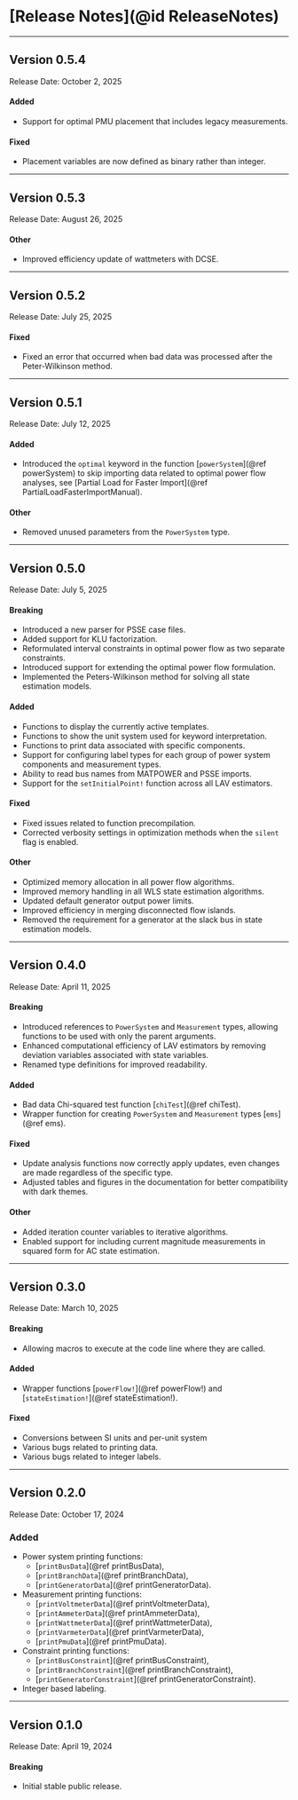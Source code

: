 # [Release Notes](@id ReleaseNotes)


---

## Version 0.5.4

Release Date: October 2, 2025

#### Added
  * Support for optimal PMU placement that includes legacy measurements.

#### Fixed
  * Placement variables are now defined as binary rather than integer.

---

## Version 0.5.3

Release Date: August 26, 2025

#### Other
  * Improved efficiency update of wattmeters with DCSE.

---

## Version 0.5.2

Release Date: July 25, 2025

#### Fixed
  * Fixed an error that occurred when bad data was processed after the Peter-Wilkinson method.

---

## Version 0.5.1

Release Date: July 12, 2025

#### Added
  * Introduced the `optimal` keyword in the function [`powerSystem`](@ref powerSystem) to skip importing data related to optimal power flow analyses, see [Partial Load for Faster Import](@ref PartialLoadFasterImportManual).

#### Other
  * Removed unused parameters from the `PowerSystem` type.

---

## Version 0.5.0

Release Date: July 5, 2025

#### Breaking
  * Introduced a new parser for PSSE case files.
  * Added support for KLU factorization.
  * Reformulated interval constraints in optimal power flow as two separate constraints.
  * Introduced support for extending the optimal power flow formulation.
  * Implemented the Peters-Wilkinson method for solving all state estimation models.

#### Added
  * Functions to display the currently active templates.
  * Functions to show the unit system used for keyword interpretation.
  * Functions to print data associated with specific components.
  * Support for configuring label types for each group of power system components and measurement types.
  * Ability to read bus names from MATPOWER and PSSE imports.
  * Support for the `setInitialPoint!` function across all LAV estimators.

#### Fixed
  * Fixed issues related to function precompilation.
  * Corrected verbosity settings in optimization methods when the `silent` flag is enabled.

#### Other
  * Optimized memory allocation in all power flow algorithms.
  * Improved memory handling in all WLS state estimation algorithms.
  * Updated default generator output power limits.
  * Improved efficiency in merging disconnected flow islands.
  * Removed the requirement for a generator at the slack bus in state estimation models.

---

## Version 0.4.0

Release Date: April 11, 2025

#### Breaking
  * Introduced references to `PowerSystem` and `Measurement` types, allowing functions to be used with only the parent arguments.
  * Enhanced computational efficiency of LAV estimators by removing deviation variables associated with state variables.
  * Renamed type definitions for improved readability.

#### Added
  * Bad data Chi-squared test function [`chiTest`](@ref chiTest).
  * Wrapper function for creating `PowerSystem` and `Measurement` types [`ems`](@ref ems).

#### Fixed
  * Update analysis functions now correctly apply updates, even changes are made regardless of the specific type.
  * Adjusted tables and figures in the documentation for better compatibility with dark themes.

#### Other
  * Added iteration counter variables to iterative algorithms.
  * Enabled support for including current magnitude measurements in squared form for AC state estimation.

---

## Version 0.3.0

Release Date: March 10, 2025

#### Breaking
  * Allowing macros to execute at the code line where they are called.

#### Added
  * Wrapper functions [`powerFlow!`](@ref powerFlow!) and [`stateEstimation!`](@ref stateEstimation!).

#### Fixed
  * Conversions between SI units and per-unit system
  * Various bugs related to printing data.
  * Various bugs related to integer labels.

---

## Version 0.2.0

Release Date: October 17, 2024

### Added
  * Power system printing functions:
    * [`printBusData`](@ref printBusData),
    * [`printBranchData`](@ref printBranchData),
    *  [`printGeneratorData`](@ref printGeneratorData).
  * Measurement printing functions:
    * [`printVoltmeterData`](@ref printVoltmeterData),
    * [`printAmmeterData`](@ref printAmmeterData),
    * [`printWattmeterData`](@ref printWattmeterData),
    * [`printVarmeterData`](@ref printVarmeterData),
    * [`printPmuData`](@ref printPmuData).
  * Constraint printing functions:
    * [`printBusConstraint`](@ref printBusConstraint),
    * [`printBranchConstraint`](@ref printBranchConstraint),
    * [`printGeneratorConstraint`](@ref printGeneratorConstraint).
  * Integer based labeling.

---

## Version 0.1.0

Release Date: April 19, 2024

#### Breaking
  * Initial stable public release.